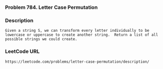 ### Problem 784. Letter Case Permutation
 
### Description
    Given a string S, we can transform every letter individually to be lowercase or uppercase to create another string.  Return a list of all possible strings we could create.
   
### LeetCode URL
    https://leetcode.com/problems/letter-case-permutation/description/ 
